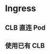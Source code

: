 # Ingress

## CLB 直连 Pod

<FileBlock file="nginx-ingress-direct-access.yaml" showLineNumbers />

## 使用已有 CLB

<FileBlock file="nginx-ingress-reuse.yaml" showLineNumbers />
